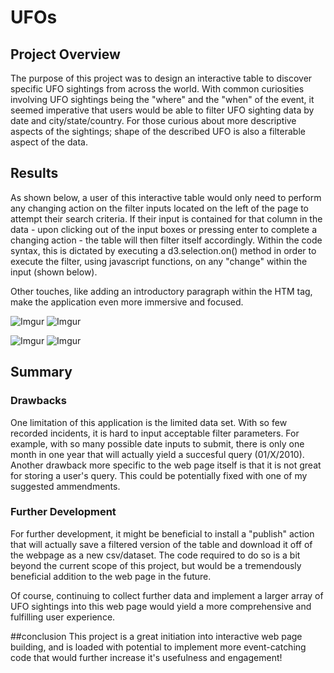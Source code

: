 # UFOs

## Project Overview
The purpose of this project was to design an interactive table to discover specific UFO sightings from across the world. With common curiosities involving UFO sightings being the "where" and the "when" of the event, it seemed imperative that users would be able to filter UFO sighting data by date and city/state/country. For those curious about more descriptive aspects of the sightings; shape of the described UFO is also a filterable aspect of the data.

## Results
As shown below, a user of this interactive table would only need to perform any changing action on the filter inputs located on the left of the page to attempt their search criteria. If their input is contained for that column in the data - upon clicking out of the input boxes or pressing enter to complete a changing action - the table will then filter itself accordingly. Within the code syntax, this is dictated by executing a d3.selection.on() method in order to execute the filter, using javascript functions, on any "change" within the input (shown below).

Other touches, like adding an introductory paragraph within the HTM <body></body> tag, make the application even more immersive and focused.

![Imgur](https://imgur.com/14V1TPC.png) ![Imgur](https://imgur.com/UySfHJy.png)

![Imgur](https://imgur.com/k5ctGjg.png) ![Imgur](https://imgur.com/ewYwdGT.png)

## Summary
### Drawbacks
One limitation of this application is the limited data set. With so few recorded incidents, it is hard to input acceptable filter parameters. For example, with so many possible date inputs to submit, there is only one month in one year that will actually yield a succesful query (01/X/2010). Another drawback more specific to the web page itself is that it is not great for storing a user's query. This could be potentially fixed with one of my suggested ammendments.

### Further Development
For further development, it might be beneficial to install a "publish" action that will actually save a filtered version of the table and download it off of the webpage as a new csv/dataset. The code required to do so is a bit beyond the current scope of this project, but would be a tremendously beneficial addition to the web page in the future.

Of course, continuing to collect further data and implement a larger array of UFO sightings into this web page would yield a more comprehensive and fulfilling user experience. 

##conclusion
This project is a great initiation into interactive web page building, and is loaded with potential to implement more event-catching code that would further increase it's usefulness and engagement!
